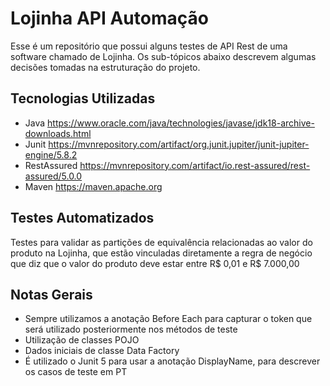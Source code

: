 # Lojinha API Automação
Esse é um repositório que possui alguns testes de API Rest de uma software chamado de Lojinha. Os sub-tópicos abaixo descrevem algumas decisões tomadas na estruturação do projeto.

## Tecnologias Utilizadas
- Java
  https://www.oracle.com/java/technologies/javase/jdk18-archive-downloads.html
- Junit
  https://mvnrepository.com/artifact/org.junit.jupiter/junit-jupiter-engine/5.8.2
- RestAssured
  https://mvnrepository.com/artifact/io.rest-assured/rest-assured/5.0.0
- Maven
  https://maven.apache.org

## Testes Automatizados
Testes para validar as partições de equivalência relacionadas ao valor do produto na Lojinha, que estão vinculadas diretamente a regra de negócio que diz que o valor do produto deve estar entre R$ 0,01 e R$ 7.000,00

## Notas Gerais
- Sempre utilizamos a anotação Before Each para capturar o token que será utilizado posteriormente nos métodos de teste
- Utilização de classes POJO
- Dados iniciais de classe Data Factory
- É utilizado o Junit 5 para usar a anotação DisplayName, para descrever os casos de teste em PT